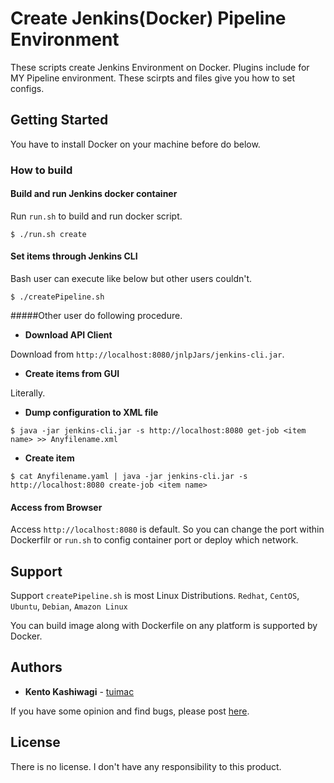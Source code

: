 # Create Jenkins(Docker) Pipeline Environment

These scripts create Jenkins Environment on Docker. Plugins include for MY Pipeline environment.
These scirpts and files give you how to set configs.

## Getting Started

You have to install Docker on your machine before do below.

### How to build

#### Build and run Jenkins docker container

Run `run.sh` to build and run docker script.

```
$ ./run.sh create
```
#### Set items through Jenkins CLI

Bash user can execute like below but other users couldn't. 

```
$ ./createPipeline.sh
```

#####Other user do following procedure.

* **Download API Client**

Download from `http://localhost:8080/jnlpJars/jenkins-cli.jar`.

* **Create items from GUI**

Literally.

* **Dump configuration to XML file**

```
$ java -jar jenkins-cli.jar -s http://localhost:8080 get-job <item name> >> Anyfilename.xml
```

* **Create item**
```
$ cat Anyfilename.yaml | java -jar jenkins-cli.jar -s http://localhost:8080 create-job <item name>
```

#### Access from Browser

Access `http://localhost:8080` is default.
So you can change the port within Dockerfilr or `run.sh` to config container port or deploy which network.

## Support

Support `createPipeline.sh` is most Linux Distributions.
`Redhat`, `CentOS`, `Ubuntu`, `Debian`, `Amazon Linux`

You can build image along with Dockerfile on any platform is supported by Docker.

## Authors

* **Kento Kashiwagi** - [tuimac](https://github.com/tuimac)

If you have some opinion and find bugs, please post [here](https://github.com/tuimac/tagdns/issues).

## License

There is no license. I don't have any responsibility to this product.
